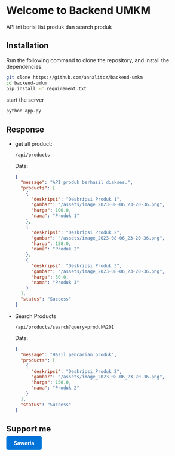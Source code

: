 # Welcome to Backend UMKM

API ini berisi list produk dan search produk

## Installation

Run the following command to clone the repository, and install the dependencies.

```sh
git clone https://github.com/annalitcz/backend-umkm
cd backend-umkm
pip install -r requirement.txt
```

start the server

```sh
python app.py
```

## Response

- get all product:

  ```link
  /api/products
  ```

  Data:

  ```json
  {
    "message": "API produk berhasil diakses.",
    "products": [
      {
        "deskripsi": "Deskripsi Produk 1",
        "gambar": "/assets/image_2023-08-06_23-20-36.png",
        "harga": 100.0,
        "nama": "Produk 1"
      },
      {
        "deskripsi": "Deskripsi Produk 2",
        "gambar": "/assets/image_2023-08-06_23-20-36.png",
        "harga": 150.0,
        "nama": "Produk 2"
      },
      {
        "deskripsi": "Deskripsi Produk 3",
        "gambar": "/assets/image_2023-08-06_23-20-36.png",
        "harga": 50.0,
        "nama": "Produk 3"
      }
    ],
    "status": "Success"
  }
  ```

- Search Products

  ```link
  /api/products/search?query=produk%201
  ```

  Data:

  ```json
  {
    "message": "Hasil pencarian produk",
    "products": [
      {
        "deskripsi": "Deskripsi Produk 2",
        "gambar": "/assets/image_2023-08-06_23-20-36.png",
        "harga": 150.0,
        "nama": "Produk 2"
      }
    ],
    "status": "Success"
  }
  ```

## Support me

<a href="https://saweria.co/AnzzID" style="background-color: #0074D9; color: #FFFFFF; padding: 10px 20px; text-decoration: none; border-radius: 5px; font-weight: bold;">Saweria</a>

